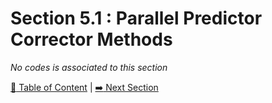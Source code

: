 # Section 5.1 : Parallel Predictor Corrector Methods

_No codes is associated to this section_

[:book: Table of Content](../README.md) | [:arrow_right: Next Section](../sec5.2/README.md)